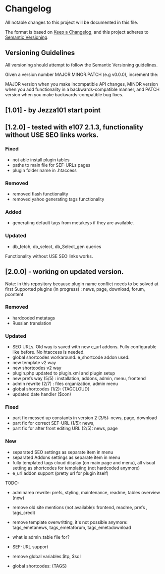 
# Changelog
All notable changes to this project will be documented in this file.

The format is based on [Keep a Changelog](https://keepachangelog.com/en/1.0.0/),
and this project adheres to [Semantic Versioning](https://semver.org/spec/v2.0.0.html).

## Versioning Guidelines
All versioning should attempt to follow the Semantic Versioning guidelines.

Given a version number MAJOR.MINOR.PATCH (e.g v0.0.0), increment the:

MAJOR version when you make incompatible API changes,
MINOR version when you add functionality in a backwards-compatible manner, and
PATCH version when you make backwards-compatible bug fixes.


## [1.01] - by Jezza101 start point

## [1.2.0] -  tested with e107 2.1.3, functionality without USE SEO links works.
### Fixed
- not able install plugin tables
- paths to main file for SEF-URLs pages 
- plugin folder name in .htaccess
### Removed
- removed flash functionality
- removed yahoo generating tags functionality
### Added
- generating default tags from metakeys if they are available.
### Updated
- db_fetch, db_select, db_Select_gen queries
 
Functionality without USE SEO links works.

## [2.0.0] -  working on updated version.

Note: in this repository because plugin name conflict needs to be solved at first 
Supported plugins (in progress) : news, page, download, forum, pcontent

### Removed
- hardcoded metatags
- Russian translation

### Updated
- SEO URLs. Old way is saved with new e_url addons. Fully configurable like before. No htaccess is needed. 
- global shortcodes workaround. e_shortcode addon used.
- new template v2 way
- new shortcodes v2 way
- plugin.php updated to plugin.xml and plugin setup
- new prefs way (5/5) : installation, addons, admin, menu, frontend
- admin rewrite (2/7) : files organization,  admin menu
- global shortcodes (1/2): {TAGCLOUD}
- updated date handler ($con)

### Fixed
- part fix messed up constants in version 2 (3/5): news, page, download
- part fix for correct SEF-URL (1/5): news, 
- part fix for after front editing URL (2/5): news, page 

### New
- separated SEO settings as separate item in menu
- separated Addons settings as separate item in menu
- fully templated tags cloud display (on main page and menu), all visual setting as shortcodes for templating (not hardcoded anymore)
- e_url addon support (pretty url for plugin itself)


TODO:
 
- adminarea rewrite: prefs, styling, maintenance, readme, tables overview (new) 

- remove old site mentions (not available): frontend, readme, prefs , tags_credit

- remove template overwritting, it's not possible anymore: tags_emetanews, tags_emetaforum, tags_emetadownload

- what is admin_table file for?

- SEF-URL support

- remove global variables  $tp, $sql 

- global shortcodes: {TAGS}


